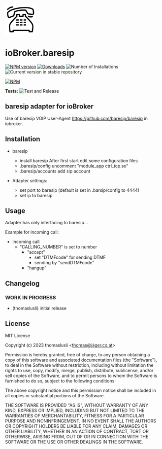 ![Logo](admin/baresip.png)
# ioBroker.baresip

[![NPM version](https://img.shields.io/npm/v/iobroker.baresip.svg)](https://www.npmjs.com/package/iobroker.baresip)
[![Downloads](https://img.shields.io/npm/dm/iobroker.baresip.svg)](https://www.npmjs.com/package/iobroker.baresip)
![Number of Installations](https://iobroker.live/badges/baresip-installed.svg)
![Current version in stable repository](https://iobroker.live/badges/baresip-stable.svg)

[![NPM](https://nodei.co/npm/iobroker.baresip.png?downloads=true)](https://nodei.co/npm/iobroker.baresip/)

**Tests:** ![Test and Release](https://github.com/thomaslusli/ioBroker.baresip/workflows/Test%20and%20Release/badge.svg)

## baresip adapter for ioBroker

Use of baresip VOIP User-Agent https://github.com/baresip/baresip in iobroker.

## Installation
 - baresip
	+ install baresip
	After first start edit some configuration files
	+ .baresip/config
		uncomment "module_app ctrl_tcp.so"
	+ .baresip/accounts
		add sip account

 - Adapter settings:
	+ set port to baresip (default is set in .barsip/config to 4444)
	+ set ip to baresip

## Usage
 Adapter has only interfacing to baresip...

 Example for incoming call:
 - Incoming call
	+ "CALLING_NUMBER" is set to number
		+ "accept"
			+ set "DTMFcode" for sending DTMF
			+ sending by "sendDTMFcode"
		+ "hangup"


## Changelog
<!--
	Placeholder for the next version (at the beginning of the line):
	### **WORK IN PROGRESS**
-->

### **WORK IN PROGRESS**
* (thomaslusli) initial release

## License
MIT License

Copyright (c) 2023 thomaslusli <thomas@jäger.co.at>

Permission is hereby granted, free of charge, to any person obtaining a copy
of this software and associated documentation files (the "Software"), to deal
in the Software without restriction, including without limitation the rights
to use, copy, modify, merge, publish, distribute, sublicense, and/or sell
copies of the Software, and to permit persons to whom the Software is
furnished to do so, subject to the following conditions:

The above copyright notice and this permission notice shall be included in all
copies or substantial portions of the Software.

THE SOFTWARE IS PROVIDED "AS IS", WITHOUT WARRANTY OF ANY KIND, EXPRESS OR
IMPLIED, INCLUDING BUT NOT LIMITED TO THE WARRANTIES OF MERCHANTABILITY,
FITNESS FOR A PARTICULAR PURPOSE AND NONINFRINGEMENT. IN NO EVENT SHALL THE
AUTHORS OR COPYRIGHT HOLDERS BE LIABLE FOR ANY CLAIM, DAMAGES OR OTHER
LIABILITY, WHETHER IN AN ACTION OF CONTRACT, TORT OR OTHERWISE, ARISING FROM,
OUT OF OR IN CONNECTION WITH THE SOFTWARE OR THE USE OR OTHER DEALINGS IN THE
SOFTWARE.
